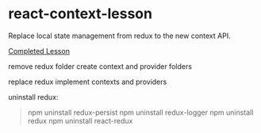 # react-context-lesson

Replace local state management from redux to the new context API.

[Completed Lesson](https://github.com/ZhangMYihua/react-context-complete)

remove redux folder
create context and provider folders

replace redux
implement contexts and providers

uninstall redux:

> npm uninstall redux-persist
> npm uninstall redux-logger
> npm uninstall redux
> npm uninstall react-redux

